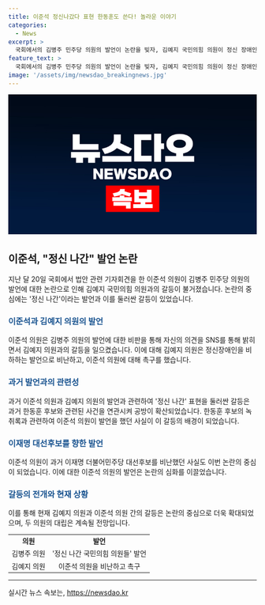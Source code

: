 ```yaml
---
title: 이준석 정신나갔다 표현 한동훈도 쓴다! 놀라운 이야기
categories:
  - News
excerpt: >
  국회에서의 김병주 민주당 의원의 발언이 논란을 빚자, 김예지 국민의힘 의원이 정신 장애인 비하 발언이라 비판했다. 이에 대해 이준석 의원은 사회관계망서비스(SNS)를 통해 비판했으며, 녹취록에서 언급된 내용을 예시로 들며 꼬집었다. 이러한 정치적 갈등과 공방이 뜨거운 상황에서의 의원들간의 발언이 사회적 논란을 불러일으키고 있다.
feature_text: >
  국회에서의 김병주 민주당 의원의 발언이 논란을 빚자, 김예지 국민의힘 의원이 정신 장애인 비하 발언이라 비판했다. 이에 대해 이준석 의원은 사회관계망서비스(SNS)를 통해 비판했으며, 녹취록에서 언급된 내용을 예시로 들며 꼬집었다. 이러한 정치적 갈등과 공방이 뜨거운 상황에서의 의원들간의 발언이 사회적 논란을 불러일으키고 있다.
image: '/assets/img/newsdao_breakingnews.jpg'
---
```


<p><img src="/assets/img/newsdao_breakingnews.jpg" alt="cryptoinkorea 속보" /></p>

<h2 data-ke-size="size26">이준석, "정신 나간" 발언 논란</h2>

<p data-ke-size="size16">지난 달 20일 국회에서 법안 관련 기자회견을 한 이준석 의원이 김병주 민주당 의원의 발언에 대한 논란으로 인해 김예지 국민의힘 의원과의 갈등이 불거졌습니다. 논란의 중심에는 '정신 나간'이라는 발언과 이를 둘러싼 갈등이 있었습니다.</p>

<h3><b><span style="color: #1a5490;">이준석과 김예지 의원의 발언</span></b></h3>

<p data-ke-size="size16">이준석 의원은 김병주 의원의 발언에 대한 비판을 통해 자신의 의견을 SNS를 통해 밝히면서 김예지 의원과의 갈등을 일으켰습니다. 이에 대해 김예지 의원은 정신장애인을 비하하는 발언으로 비난하고, 이준석 의원에 대해 촉구를 했습니다.</p>

<h3><b><span style="color: #1a5490;">과거 발언과의 관련성</span></b></h3>

<p data-ke-size="size16">과거 이준석 의원과 김예지 의원의 발언과 관련하여 '정신 나간' 표현을 둘러싼 갈등은 과거 한동훈 후보와 관련된 사건을 연관시켜 공방이 확산되었습니다. 한동훈 후보의 녹취록과 관련하여 이준석 의원이 발언을 했던 사실이 이 갈등의 배경이 되었습니다.</p>

<h3><b><span style="color: #1a5490;">이재명 대선후보를 향한 발언</span></b></h3>

<p data-ke-size="size16">이준석 의원이 과거 이재명 더불어민주당 대선후보를 비난했던 사실도 이번 논란의 중심이 되었습니다. 이에 대한 이준석 의원의 발언은 논란의 심화를 이끌었습니다.</p>

<h3><b><span style="color: #1a5490;">갈등의 전개와 현재 상황</span></b></h3>

<p data-ke-size="size16">이를 통해 현재 김예지 의원과 이준석 의원 간의 갈등은 논란의 중심으로 더욱 확대되었으며, 두 의원의 대립은 계속될 전망입니다.</p>

<table>
    <tr>
        <td style="text-align: center; height: 17px;"><b>의원</b></td>
        <td style="text-align: center; height: 17px;"><b>발언</b></td>
    </tr>
    <tr>
        <td style="text-align: center; height: 17px;">김병주 의원</td>
        <td style="text-align: center; height: 17px;">'정신 나간 국민의힘 의원들' 발언</td>
    </tr>
    <tr>
        <td style="text-align: center; height: 17px;">김예지 의원</td>
        <td style="text-align: center; height: 17px;">이준석 의원을 비난하고 촉구</td>
    </tr>
</table>

<hr>

<p data-ke-size="size16"></p>
실시간 뉴스 속보는, <a href="https://newsdao.kr" rel="dofollow">https://newsdao.kr</a>


